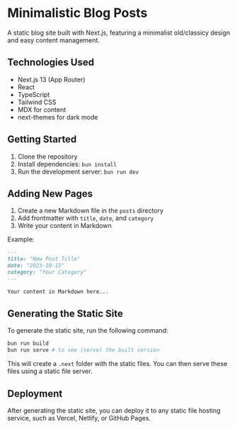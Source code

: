 # Minimalistic Blog Posts

A static blog site built with Next.js, featuring a minimalist old/classicy design and easy content management.

## Technologies Used

- Next.js 13 (App Router)
- React
- TypeScript
- Tailwind CSS
- MDX for content
- next-themes for dark mode

## Getting Started

1. Clone the repository
2. Install dependencies: `bun install`
3. Run the development server: `bun run dev`

## Adding New Pages

1. Create a new Markdown file in the `posts` directory
2. Add frontmatter with `title`, `date`, and `category`
3. Write your content in Markdown

Example:
```md
---
title: "New Post Title"
date: "2023-10-15"
category: "Your Category"
---

Your content in Markdown here...
```

## Generating the Static Site

To generate the static site, run the following command:

```bash
bun run build
bun run serve # to see (serve) the built version
```

This will create a `.next` folder with the static files. You can then serve these files using a static file server.

## Deployment

After generating the static site, you can deploy it to any static file hosting service, such as Vercel, Netlify, or GitHub Pages.


